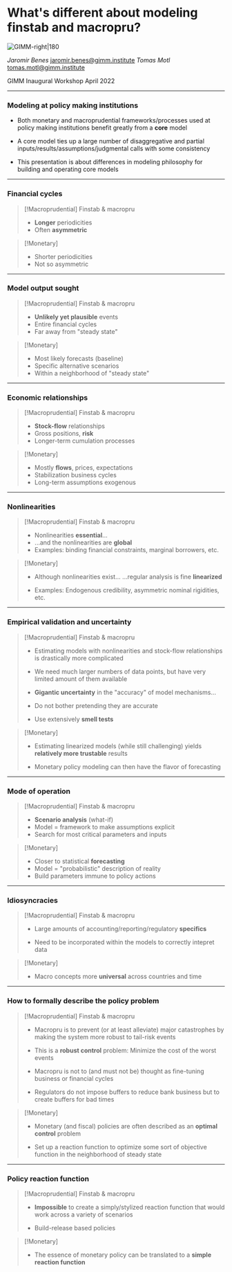 # What's different about modeling finstab and macropru?

![GIMM-right|180](gimm-alt-white-bkg.png)

*Jaromir Benes* jaromir.benes@gimm.institute
*Tomas Motl* tomas.motl@gimm.institute

GIMM Inaugural Workshop
April 2022

---

### Modeling at policy making institutions

* Both monetary and macroprudential frameworks/processes used at policy making institutions benefit greatly from a **core** model

* A core model ties up a large number of disaggregative and partial inputs/results/assumptions/judgmental calls with some consistency

* This presentation is about differences in modeling philosophy for building and operating core models

---

### Financial cycles

> [!Macroprudential] Finstab & macropru
> * **Longer** periodicities
> * Often **asymmetric** 

> [!Monetary]
> * Shorter periodicities
> * Not so asymmetric


---

### Model output sought

> [!Macroprudential] Finstab & macropru
>
> * **Unlikely yet plausible** events
> * Entire financial cycles
> * Far away from "steady state"

> [!Monetary]
>
> * Most likely forecasts (baseline)
> * Specific alternative scenarios
> * Within a neighborhood of "steady state"


---

### Economic relationships

> [!Macroprudential] Finstab & macropru
> * **Stock-flow** relationships
> * Gross positions, **risk**
> * Longer-term cumulation processes

> [!Monetary]
> * Mostly **flows**, prices, expectations
> * Stabilization business cycles
> * Long-term assumptions exogenous


---

### Nonlinearities

> [!Macroprudential] Finstab & macropru
> * Nonlinearities **essential**...
> * ...and the nonlinearities are **global**
> * Examples: binding financial constraints, marginal borrowers, etc.

> [!Monetary]
>
> * Although nonlinearities exist...
>  ...regular analysis is fine **linearized**
>
> * Examples: Endogenous credibility, asymmetric nominal rigidities, etc.
>

---

### Empirical validation and uncertainty

> [!Macroprudential] Finstab & macropru
>
> * Estimating models with nonlinearities and stock-flow relationships is drastically more complicated
>
> * We need much larger numbers of data points, but have very limited amount of them available
>
> * **Gigantic uncertainty** in the "accuracy" of model mechanisms...
>
> * Do not bother pretending they are accurate
>
> * Use extensively **smell tests**
> 


> [!Monetary]
>
> * Estimating linearized models (while still challenging) yields **relatively more trustable** results
>
> * Monetary policy modeling can then have the flavor of forecasting
>


---

### Mode of operation


> [!Macroprudential] Finstab & macropru
>
> * **Scenario analysis** (what-if)
> * Model = framework to make assumptions explicit
> * Search for most critical parameters and inputs
>

> [!Monetary]
>
> * Closer to statistical **forecasting**
> * Model = "probabilistic" description of reality
> * Build parameters immune to policy actions
>


---

### Idiosyncracies

> [!Macroprudential] Finstab & macropru
>
> * Large amounts of accounting/reporting/regulatory **specifics**
>
> * Need to be incorporated within the models to correctly intepret data
>

> [!Monetary]
>
> * Macro concepts more **universal** across countries and time


---

### How to formally describe the policy problem

> [!Macroprudential] Finstab & macropru
>
> * Macropru is to prevent (or at least alleviate) major catastrophes by making the system more robust to tail-risk events
>
> * This is a **robust control** problem: Minimize the cost of the worst events
>
> * Macropru is not to (and must not be) thought as fine-tuning business or financial cycles
>
> * Regulators do not impose buffers to reduce bank business but to create buffers for bad times


> [!Monetary]
>
> * Monetary (and fiscal) policies are often described as an **optimal control** problem
>
> * Set up a reaction function to optimize some sort of objective function in the neighborhood of steady state
>

---

### Policy reaction function

> [!Macroprudential] Finstab & macropru
>
> * **Impossible** to create a simply/stylized reaction function that would work across a variety of scenarios
>
> * Build-release based policies
> 


> [!Monetary]
>
> * The essence of monetary policy can be translated to a **simple reaction function**
>

